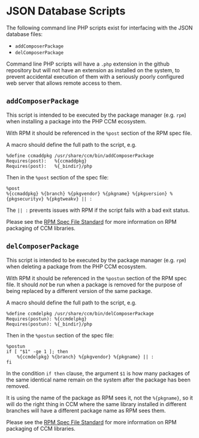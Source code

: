 JSON Database Scripts
=====================

The following command line PHP scripts exist for interfacing with the JSON
database files:

* `addComposerPackage`
* `delComposerPackage`

Command line PHP scripts will have a `.php` extension in the github repository
but will not have an extension as installed on the system, to prevent
accidental execution of them with a seriously poorly configured web server that
allows remote access to them.


`addComposerPackage`
--------------------

This script is intended to be executed by the package manager (e.g. `rpm`) when
installing a package into the PHP CCM ecosystem.

With RPM it should be referenced in the `%post` section of the RPM spec file.

A macro should define the full path to the script, e.g.

    %define ccmaddpkg /usr/share/ccm/bin/addComposerPackage
    Requires(post):   %{ccmaddpkg}
    Requires(post):   %{_bindir}/php

Then in the `%post` section of the spec file:

    %post
    %{ccmaddpkg} %{branch} %{pkgvendor} %{pkgname} %{pkgversion} %{pkgsecurityv} %{pkgtweakv} || :

The `|| :` prevents issues with RPM if the script fails with a bad exit status.

Please see the [RPM Spec File Standard](https://github.com/AliceWonderMiscreations/php-ccm/blob/master/RPM_SPEC.md)
for more information on RPM packaging of CCM libraries.


`delComposerPackage`
--------------------

This script is intended to be executed by the package manager (e.g. `rpm`) when
deleting a package from the PHP CCM ecosystem.

With RPM it should be referenced in the `%postun` section of the RPM spec file.
It should *not* be run when a package is removed for the purpose of being
replaced by a different version of the same package.

A macro should define the full path to the script, e.g.

    %define ccmdelpkg /usr/share/ccm/bin/delComposerPackage
    Requires(postun): %{ccmdelpkg}
    Requires(postun): %{_bindir}/php

Then in the `%postun` section of the spec file:

    %postun
    if [ "$1" -ge 1 ]; then
        %{ccmdelpkg} %{branch} %{pkgvendor} %{pkgname} || :
    fi

In the condition `if then` clause, the argument `$1` is how many packages of
the same identical name remain on the system after the package has been
removed.

It is using the name of the package as RPM sees it, not the `%{pkgname}`, so
it will do the right thing in CCM where the same library installed in
different branches will have a different package name as RPM sees them.

Please see the [RPM Spec File Standard](https://github.com/AliceWonderMiscreations/php-ccm/blob/master/RPM_SPEC.md)
for more information on RPM packaging of CCM libraries.